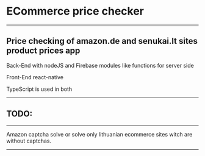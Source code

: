 ﻿# ECommerce price checker
 
 ---
  ## Price checking of amazon.de and senukai.lt sites product prices app
  
  Back-End with nodeJS and Firebase modules like functions for server side
  
  Front-End react-native 
  
  TypeScript is used in both
 
 ---
 
 ## TODO:
 
 ---
 
  Amazon captcha solve or solve only lithuanian ecommerce sites witch are without captchas.
 
 ---
